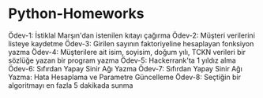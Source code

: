 # Python-Homeworks
Ödev-1: İstiklal Marşın'dan istenilen kıtayı çağırma
Ödev-2: Müşteri verilerini listeye kaydetme
Ödev-3: Girilen sayının faktoriyeline hesaplayan fonksiyon yazma
Ödev-4: Müşterilere ait isim, soyisim, doğum yılı, TCKN verileri bir sözlüğe yazan bir program yazma
Ödev-5: Hackerrank'ta 1 yıldız alma
Ödev-6: Sıfırdan Yapay Sinir Ağı Yazma
Ödev-7: Sıfırdan Yapay Sinir Ağı Yazma: Hata Hesaplama ve Parametre Güncelleme
Ödev-8: Seçtiğin bir algoritmayı en fazla 5 dakikada sunma
